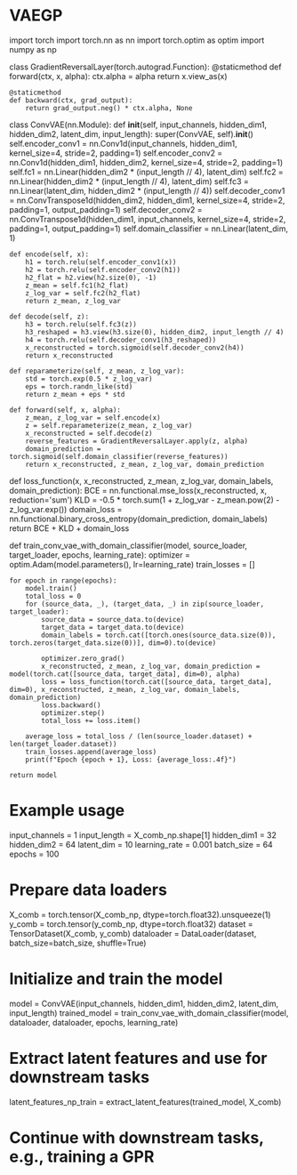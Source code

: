 # VAEGP

import torch
import torch.nn as nn
import torch.optim as optim
import numpy as np

class GradientReversalLayer(torch.autograd.Function):
    @staticmethod
    def forward(ctx, x, alpha):
        ctx.alpha = alpha
        return x.view_as(x)

    @staticmethod
    def backward(ctx, grad_output):
        return grad_output.neg() * ctx.alpha, None

class ConvVAE(nn.Module):
    def __init__(self, input_channels, hidden_dim1, hidden_dim2, latent_dim, input_length):
        super(ConvVAE, self).__init__()
        self.encoder_conv1 = nn.Conv1d(input_channels, hidden_dim1, kernel_size=4, stride=2, padding=1)
        self.encoder_conv2 = nn.Conv1d(hidden_dim1, hidden_dim2, kernel_size=4, stride=2, padding=1)
        self.fc1 = nn.Linear(hidden_dim2 * (input_length // 4), latent_dim)
        self.fc2 = nn.Linear(hidden_dim2 * (input_length // 4), latent_dim)
        self.fc3 = nn.Linear(latent_dim, hidden_dim2 * (input_length // 4))
        self.decoder_conv1 = nn.ConvTranspose1d(hidden_dim2, hidden_dim1, kernel_size=4, stride=2, padding=1, output_padding=1)
        self.decoder_conv2 = nn.ConvTranspose1d(hidden_dim1, input_channels, kernel_size=4, stride=2, padding=1, output_padding=1)
        self.domain_classifier = nn.Linear(latent_dim, 1)

    def encode(self, x):
        h1 = torch.relu(self.encoder_conv1(x))
        h2 = torch.relu(self.encoder_conv2(h1))
        h2_flat = h2.view(h2.size(0), -1)
        z_mean = self.fc1(h2_flat)
        z_log_var = self.fc2(h2_flat)
        return z_mean, z_log_var

    def decode(self, z):
        h3 = torch.relu(self.fc3(z))
        h3_reshaped = h3.view(h3.size(0), hidden_dim2, input_length // 4)
        h4 = torch.relu(self.decoder_conv1(h3_reshaped))
        x_reconstructed = torch.sigmoid(self.decoder_conv2(h4))
        return x_reconstructed

    def reparameterize(self, z_mean, z_log_var):
        std = torch.exp(0.5 * z_log_var)
        eps = torch.randn_like(std)
        return z_mean + eps * std

    def forward(self, x, alpha):
        z_mean, z_log_var = self.encode(x)
        z = self.reparameterize(z_mean, z_log_var)
        x_reconstructed = self.decode(z)
        reverse_features = GradientReversalLayer.apply(z, alpha)
        domain_prediction = torch.sigmoid(self.domain_classifier(reverse_features))
        return x_reconstructed, z_mean, z_log_var, domain_prediction

def loss_function(x, x_reconstructed, z_mean, z_log_var, domain_labels, domain_prediction):
    BCE = nn.functional.mse_loss(x_reconstructed, x, reduction='sum')
    KLD = -0.5 * torch.sum(1 + z_log_var - z_mean.pow(2) - z_log_var.exp())
    domain_loss = nn.functional.binary_cross_entropy(domain_prediction, domain_labels)
    return BCE + KLD + domain_loss

def train_conv_vae_with_domain_classifier(model, source_loader, target_loader, epochs, learning_rate):
    optimizer = optim.Adam(model.parameters(), lr=learning_rate)
    train_losses = []

    for epoch in range(epochs):
        model.train()
        total_loss = 0
        for (source_data, _), (target_data, _) in zip(source_loader, target_loader):
            source_data = source_data.to(device)
            target_data = target_data.to(device)
            domain_labels = torch.cat([torch.ones(source_data.size(0)), torch.zeros(target_data.size(0))], dim=0).to(device)

            optimizer.zero_grad()
            x_reconstructed, z_mean, z_log_var, domain_prediction = model(torch.cat([source_data, target_data], dim=0), alpha)
            loss = loss_function(torch.cat([source_data, target_data], dim=0), x_reconstructed, z_mean, z_log_var, domain_labels, domain_prediction)
            loss.backward()
            optimizer.step()
            total_loss += loss.item()

        average_loss = total_loss / (len(source_loader.dataset) + len(target_loader.dataset))
        train_losses.append(average_loss)
        print(f"Epoch {epoch + 1}, Loss: {average_loss:.4f}")

    return model

# Example usage
input_channels = 1
input_length = X_comb_np.shape[1]
hidden_dim1 = 32
hidden_dim2 = 64
latent_dim = 10
learning_rate = 0.001
batch_size = 64
epochs = 100

# Prepare data loaders
X_comb = torch.tensor(X_comb_np, dtype=torch.float32).unsqueeze(1)
y_comb = torch.tensor(y_comb_np, dtype=torch.float32)
dataset = TensorDataset(X_comb, y_comb)
dataloader = DataLoader(dataset, batch_size=batch_size, shuffle=True)

# Initialize and train the model
model = ConvVAE(input_channels, hidden_dim1, hidden_dim2, latent_dim, input_length)
trained_model = train_conv_vae_with_domain_classifier(model, dataloader, dataloader, epochs, learning_rate)

# Extract latent features and use for downstream tasks
latent_features_np_train = extract_latent_features(trained_model, X_comb)
# Continue with downstream tasks, e.g., training a GPR

